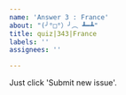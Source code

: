 ```yaml
---
name: 'Answer 3 : France'
about: "(╯°□°）╯︵ ┻━┻"
title: quiz|343|France
labels: ''
assignees: ''

---
```


Just click 'Submit new issue'.
